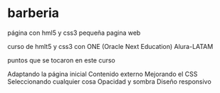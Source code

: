# barberia
página con hml5 y css3 pequeña pagina web 

curso de hmlt5 y css3 con ONE (Oracle Next Education) Alura-LATAM

puntos que se tocaron en este curso

Adaptando la página inicial
Contenido externo
Mejorando el CSS
Seleccionando cualquier cosa
Opacidad y sombra
Diseño responsivo

